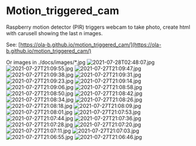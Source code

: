 # Motion_triggered_cam
Raspberry motion detector (PIR) triggers webcam to take photo, create html with carusell showing the last n images.

See: [https://ola-b.github.io/motion_triggered_cam/](https://ola-b.github.io/motion_triggered_cam/)


Or images in ./docs/images/*.jpg
![2021-07-28T02:48:07.jpg](https://github.com/Ola-B/motion_triggered_cam/blob/main/docs/images/2021-07-28T02:48:07.jpg "2021-07-28T02:48:07.jpg")
![2021-07-27T21:09:55.jpg](https://github.com/Ola-B/motion_triggered_cam/blob/main/docs/images/2021-07-27T21:09:55.jpg "2021-07-27T21:09:55.jpg")
![2021-07-27T21:09:47.jpg](https://github.com/Ola-B/motion_triggered_cam/blob/main/docs/images/2021-07-27T21:09:47.jpg "2021-07-27T21:09:47.jpg")
![2021-07-27T21:09:38.jpg](https://github.com/Ola-B/motion_triggered_cam/blob/main/docs/images/2021-07-27T21:09:38.jpg "2021-07-27T21:09:38.jpg")
![2021-07-27T21:09:31.jpg](https://github.com/Ola-B/motion_triggered_cam/blob/main/docs/images/2021-07-27T21:09:31.jpg "2021-07-27T21:09:31.jpg")
![2021-07-27T21:09:23.jpg](https://github.com/Ola-B/motion_triggered_cam/blob/main/docs/images/2021-07-27T21:09:23.jpg "2021-07-27T21:09:23.jpg")
![2021-07-27T21:09:14.jpg](https://github.com/Ola-B/motion_triggered_cam/blob/main/docs/images/2021-07-27T21:09:14.jpg "2021-07-27T21:09:14.jpg")
![2021-07-27T21:09:06.jpg](https://github.com/Ola-B/motion_triggered_cam/blob/main/docs/images/2021-07-27T21:09:06.jpg "2021-07-27T21:09:06.jpg")
![2021-07-27T21:08:58.jpg](https://github.com/Ola-B/motion_triggered_cam/blob/main/docs/images/2021-07-27T21:08:58.jpg "2021-07-27T21:08:58.jpg")
![2021-07-27T21:08:50.jpg](https://github.com/Ola-B/motion_triggered_cam/blob/main/docs/images/2021-07-27T21:08:50.jpg "2021-07-27T21:08:50.jpg")
![2021-07-27T21:08:42.jpg](https://github.com/Ola-B/motion_triggered_cam/blob/main/docs/images/2021-07-27T21:08:42.jpg "2021-07-27T21:08:42.jpg")
![2021-07-27T21:08:34.jpg](https://github.com/Ola-B/motion_triggered_cam/blob/main/docs/images/2021-07-27T21:08:34.jpg "2021-07-27T21:08:34.jpg")
![2021-07-27T21:08:26.jpg](https://github.com/Ola-B/motion_triggered_cam/blob/main/docs/images/2021-07-27T21:08:26.jpg "2021-07-27T21:08:26.jpg")
![2021-07-27T21:08:18.jpg](https://github.com/Ola-B/motion_triggered_cam/blob/main/docs/images/2021-07-27T21:08:18.jpg "2021-07-27T21:08:18.jpg")
![2021-07-27T21:08:09.jpg](https://github.com/Ola-B/motion_triggered_cam/blob/main/docs/images/2021-07-27T21:08:09.jpg "2021-07-27T21:08:09.jpg")
![2021-07-27T21:08:01.jpg](https://github.com/Ola-B/motion_triggered_cam/blob/main/docs/images/2021-07-27T21:08:01.jpg "2021-07-27T21:08:01.jpg")
![2021-07-27T21:07:53.jpg](https://github.com/Ola-B/motion_triggered_cam/blob/main/docs/images/2021-07-27T21:07:53.jpg "2021-07-27T21:07:53.jpg")
![2021-07-27T21:07:44.jpg](https://github.com/Ola-B/motion_triggered_cam/blob/main/docs/images/2021-07-27T21:07:44.jpg "2021-07-27T21:07:44.jpg")
![2021-07-27T21:07:36.jpg](https://github.com/Ola-B/motion_triggered_cam/blob/main/docs/images/2021-07-27T21:07:36.jpg "2021-07-27T21:07:36.jpg")
![2021-07-27T21:07:28.jpg](https://github.com/Ola-B/motion_triggered_cam/blob/main/docs/images/2021-07-27T21:07:28.jpg "2021-07-27T21:07:28.jpg")
![2021-07-27T21:07:20.jpg](https://github.com/Ola-B/motion_triggered_cam/blob/main/docs/images/2021-07-27T21:07:20.jpg "2021-07-27T21:07:20.jpg")
![2021-07-27T21:07:11.jpg](https://github.com/Ola-B/motion_triggered_cam/blob/main/docs/images/2021-07-27T21:07:11.jpg "2021-07-27T21:07:11.jpg")
![2021-07-27T21:07:03.jpg](https://github.com/Ola-B/motion_triggered_cam/blob/main/docs/images/2021-07-27T21:07:03.jpg "2021-07-27T21:07:03.jpg")
![2021-07-27T21:06:55.jpg](https://github.com/Ola-B/motion_triggered_cam/blob/main/docs/images/2021-07-27T21:06:55.jpg "2021-07-27T21:06:55.jpg")
![2021-07-27T21:06:46.jpg](https://github.com/Ola-B/motion_triggered_cam/blob/main/docs/images/2021-07-27T21:06:46.jpg "2021-07-27T21:06:46.jpg")
